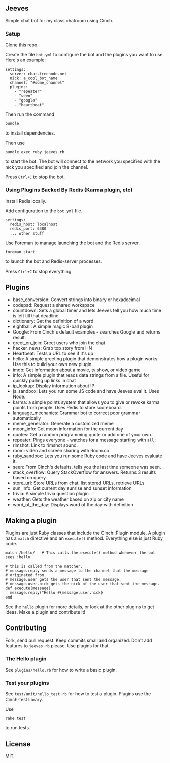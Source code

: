 ## Jeeves

Simple chat bot for my class chatroom using Cinch.

### Setup

Clone this repo.

Create the file `bot.yml` to configure the bot and the plugins you want to use.
Here's an example:

~~~
settings:
  server: chat.freenode.net
  nick: a_cool_bot_name
  channel: "#some_channel"
  plugins:
    - "repeater"
    - "seen"
    - "google"
    - "heartbeat"
~~~

Then run the command

`bundle`

to install dependencies.

Then use

```
bundle exec ruby jeeves.rb
```

to start the bot. The bot will connect to the network you specified with the nick you
specified and join the channel.

Press `Ctrl+C` to stop the bot.

### Using Plugins Backed By Redis (Karma plugin, etc)

Install Redis locally.

Add configuration to the `bot.yml` file.

```
settings:
  redis_host: localhost
  redis_port: 6380
  ... other stuff
```

Use Foreman to manage launching the bot and the Redis server.

```
foreman start
```

to launch the bot and Redis-server processes.

Press `Ctrl+C` to stop everything.

## Plugins

* base_conversion: Convert strings into binary or hexadecimal
* codepad: Request a shared workspace
* countdown: Sets a global timer and lets Jeeves tell you how much time is left till that deadline
* dictionary: Get the definition of a word
* eightball: A simple magic 8-ball plugin
* Google: From Cinch's default examples - searches Google and returns result.
* greet_on_join: Greet users who join the chat
* hacker_news: Grab top story from HN
* Heartbeat:  Tests a URL to see if it's up
* hello:  A simple greeting plugin that demonstrates how a plugin works. Use
this to build your own new plugin.
* imdb: Get information about a movie, tv show, or video game
* info: A simple plugin that reads data strings from a file. Useful for quickly pulling up links in chat
* ip_lookup: Display information about IP
* js_sandbox: Lets you run some JS code and have Jeeves eval it. Uses Node.
* karma: a simple points system that allows you to give or revoke karma points from people. Uses Redis to store scoreboard.
* language_mechanics: Grammar bot to correct poor grammar automatically
* meme_generator: Generate a customized meme
* moon_info: Get moon information for the current day
* quotes: Get a random programming quote or add one of your own.
* repeater: Pings everyone - watches for a message starting with `all:`
* rimshot: Link to rimshot sound.
* room: video and screen sharing with Room.co
* ruby_sandbox: Lets you run some Ruby code and have Jeeves evaluate it.
* seen: From Cinch's defaults, tells you the last time someone was seen.
* stack_overflow: Query StackOverflow for answers. Returns 3 results based on query.
* store_url: Store URLs from chat, list stored URLs, retrieve URLs
* sun_info: Get current day sunrise and sunset information
* trivia: A simple trivia question plugin
* weather: Gets the weather based on zip or city name
* word_of_the_day: Displays word of the day with definition


## Making a plugin

Plugins are just Ruby classes that include the Cinch::Plugin module. A plugin
has a `match` directive and an `execute()` method. Everything else is just
Ruby code.

    match /hello/   # This calls the execute() method whenever the bot sees !hello

    # this is called from the matcher.
    # message.reply sends a message to the channel that the message
    # originated from.
    # message.user gets the user that sent the message.
    # message.user.nick gets the nick of the user that sent the message.
    def execute(message)
      message.reply("Hello #{message.user.nick}
    end


See the `hello` plugin for more details, or look at the other plugins to get ideas.
Make a plugin and contribute it!

## Contributing

Fork, send pull request. Keep commits small and organized. Don't add features
to `jeeves.rb` please. Use plugins for that.

### The Hello plugin

See `plugins/hello.rb` for how to write a basic plugin.

### Test your plugins

See `test/unit/hello_test.rb` for how to test a plugin. Plugins use the
Cinch-test library.

Use

    rake test

to run tests.

## License
MIT.


